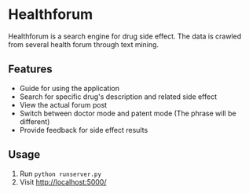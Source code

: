 # Healthforum

Healthforum is a search engine for drug side effect. The data is crawled from several health forum through text mining. 

## Features

* Guide for using the application
* Search for specific drug's description and related side effect
* View the actual forum post
* Switch between doctor mode and patent mode (The phrase will be different)
* Provide feedback for side effect results

## Usage
1. Run `python runserver.py` 
2. Visit [http://localhost:5000/](http://localhost:5000/)

